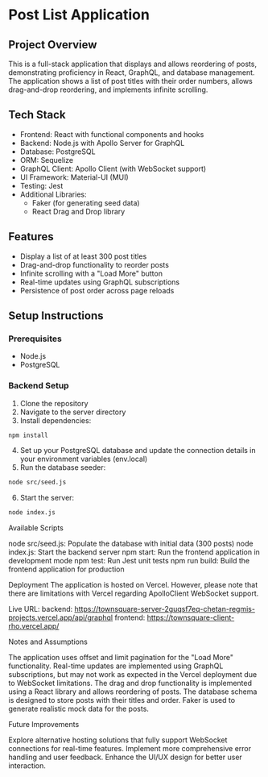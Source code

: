 # Post List Application

## Project Overview

This is a full-stack application that displays and allows reordering of posts, demonstrating proficiency in React, GraphQL, and database management. The application shows a list of post titles with their order numbers, allows drag-and-drop reordering, and implements infinite scrolling.

## Tech Stack

- Frontend: React with functional components and hooks
- Backend: Node.js with Apollo Server for GraphQL
- Database: PostgreSQL
- ORM: Sequelize
- GraphQL Client: Apollo Client (with WebSocket support)
- UI Framework: Material-UI (MUI)
- Testing: Jest
- Additional Libraries: 
  - Faker (for generating seed data)
  - React Drag and Drop library

## Features

- Display a list of at least 300 post titles
- Drag-and-drop functionality to reorder posts
- Infinite scrolling with a "Load More" button
- Real-time updates using GraphQL subscriptions
- Persistence of post order across page reloads

## Setup Instructions

### Prerequisites

- Node.js
- PostgreSQL

### Backend Setup

1. Clone the repository
2. Navigate to the server directory
3. Install dependencies:
```bash
npm install
```
4. Set up your PostgreSQL database and update the connection details in your environment variables (env.local)
5. Run the database seeder:
```bash
node src/seed.js
```
6. Start the server:
```bash
node index.js
```


Available Scripts

node src/seed.js: Populate the database with initial data (300 posts)
node index.js: Start the backend server
npm start: Run the frontend application in development mode
npm test: Run Jest unit tests
npm run build: Build the frontend application for production

Deployment
The application is hosted on Vercel. However, please note that there are limitations with Vercel regarding ApolloClient WebSocket support.


Live URL: 
backend: https://townsquare-server-2guqsf7eq-chetan-regmis-projects.vercel.app/api/graphql
frontend: https://townsquare-client-rho.vercel.app/


Notes and Assumptions

The application uses offset and limit pagination for the "Load More" functionality.
Real-time updates are implemented using GraphQL subscriptions, but may not work as expected in the Vercel deployment due to WebSocket limitations.
The drag and drop functionality is implemented using a React library and allows reordering of posts.
The database schema is designed to store posts with their titles and order.
Faker is used to generate realistic mock data for the posts.

Future Improvements

Explore alternative hosting solutions that fully support WebSocket connections for real-time features.
Implement more comprehensive error handling and user feedback.
Enhance the UI/UX design for better user interaction.
